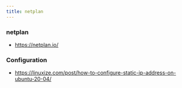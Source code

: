 ```yaml
---
title: netplan
---
```


### netplan

- https://netplan.io/


### Configuration 

- https://linuxize.com/post/how-to-configure-static-ip-address-on-ubuntu-20-04/